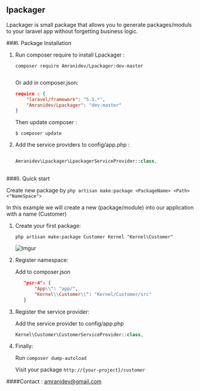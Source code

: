 ## lpackager

Lpackager is small package that allows you to generate packages/moduls to your laravel app without forgetting business logic.

###I. Package Installation

1. Run composer require to install Lpackager :
  
    ```
    composer require Amranidev/Lpackager:dev-master
  
    ```

    Or add in composer.json: 
    
    ```json
    require : {
        "laravel/framework": "5.1.*",
        "Amranidev/Lpackager": "dev-master"
    }
    ```
    
    Then update composer :
    
    ```
    $ composer update
    ```
    
3. Add the service providers to config/app.php :

    ```php

    Amranidev\Lpackager\LpackagerServiceProvider::class,
  
    ```

###II. Quick start
  
Create new package by `php artisan make:package <PackageName> <Path> <"NameSpace">`  

In this example we will create a new (package/module) into our application with a name (Customer)

  1. Create your first package:

  	  `php artisan make:package Customer Kernel "Kernel\Customer"`

 	  ![Imgur](http://i.imgur.com/iRR8pF6.png)

  2. Register namespace:
     
     Add to composer.json

     ```json
        "psr-4": {
            "App\\": "app/",
            "Kernel\\Customer\\": "Kernel/Customer/src"
        }
     ```
  3. Register the service provider:

     Add the service provider to config/app.php
        
     ```php
     Kernel\Customer\CustomerServiceProvider::class,
     ```
  4. Finally:
       
      Run `composer dump-autoload`

      Visit your package `http://{your-project}/customer`

####Contact : amranidev@gmail.com